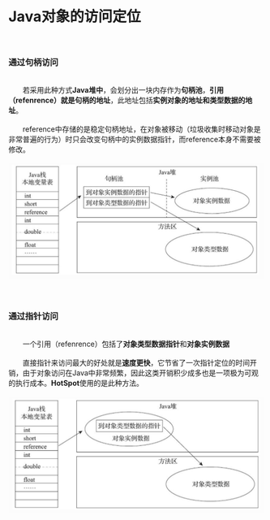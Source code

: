 # Java对象的访问定位&emsp;  
&emsp;  
### 通过句柄访问&emsp;  
&emsp;  
​&emsp;&emsp;若采用此种方式**Java堆中**，会划分出一块内存作为**句柄池**，**引用（refenrence）就是句柄的地址**，此地址包括**实例对象的地址和类型数据的地址**。&emsp;  
&emsp;  
​&emsp;&emsp;reference中存储的是稳定句柄地址，在对象被移动（垃圾收集时移动对象是非常普遍的行为）时只会改变句柄中的实例数据指针，而reference本身不需要被修改。&emsp;  
&emsp;  
<img src="Java对象的访问定位/1.jpeg" alt="1" width='700px' />&emsp;  
&emsp;  
### 通过指针访问&emsp;  
&emsp;  
​&emsp;&emsp;一个引用（refenrence）包括了**对象类型数据指针**和**对象实例数据**&emsp;  
&emsp;  
​&emsp;&emsp;直接指针来访问最大的好处就是**速度更快**，它节省了一次指针定位的时间开销，由于对象访问在Java中非常频繁，因此这类开销积少成多也是一项极为可观的执行成本。**HotSpot**使用的是此种方法。&emsp;  
&emsp;  
<img src="Java对象的访问定位/2.jpeg" alt="2" width='700px' />&emsp;  
&emsp;  
&emsp;  
